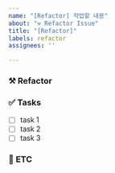 ```yaml
---
name: "[Refactor] 작업할 내용"
about: "⚒️ Refactor Issue"
title: "[Refactor]"
labels: refactor
assignees: ''

---
```


### ⚒️ Refactor
> 

### ✅ Tasks
- [ ] task 1
- [ ] task 2
- [ ] task 3

### 💬 ETC
